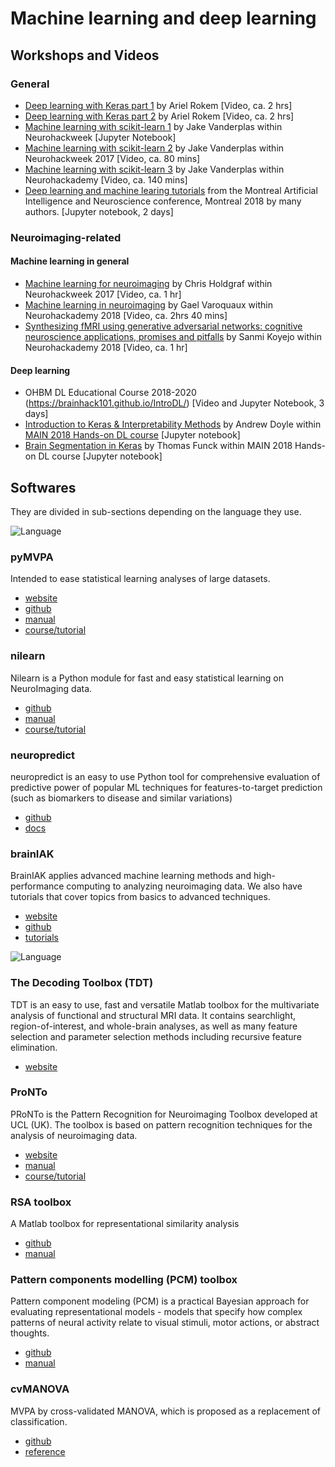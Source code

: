 # Machine learning and deep learning

## Workshops and Videos

### General
* [Deep learning with Keras part 1](https://neurohackademy.org/course/deep-learning-with-keras/) by Ariel Rokem [Video, ca. 2 hrs]
* [Deep learning with Keras part 2](https://neurohackademy.org/course/neural-networks-part-2/) by Ariel Rokem [Video, ca. 2 hrs]
* [Machine learning with scikit-learn 1](https://neurohackademy.org/course/machine-learning-with-scikit-learn/) by Jake Vanderplas within Neurohackweek [Jupyter Notebook]
* [Machine learning with scikit-learn 2](https://neurohackademy.org/course/machine-learning-with-scikit-learn-2/) by Jake Vanderplas within Neurohackweek 2017 [Video, ca. 80 mins]
* [Machine learning with scikit-learn 3](https://neurohackademy.org/course/machine-learning-with-scikit-learn-3/)  by Jake Vanderplas within Neurohackademy  [Video, ca. 140 mins]
* [Deep learning and machine learing tutorials](https://github.com/brainhack101/introML) from the Montreal Artificial Intelligence and Neuroscience conference, Montreal 2018 by many authors. [Jupyter notebook, 2 days]

### Neuroimaging-related

#### Machine learning in general
* [Machine learning for neuroimaging](https://neurohackademy.org/course/machine-learning-for-neuroimaging/) by Chris Holdgraf within Neurohackweek 2017 [Video, ca. 1 hr]
* [Machine learning in neuroimaging](https://neurohackademy.org/course/machine-learning-in-neuroimaging/) by Gael Varoquaux within Neurohackademy 2018 [Video, ca. 2hrs 40 mins]
* [Synthesizing fMRI using generative adversarial networks: cognitive neuroscience applications, promises and pitfalls](https://neurohackademy.org/course/gans-for-brain-imaging/) by Sanmi Koyejo within Neurohackademy 2018 [Video, ca. 1 hr]

#### Deep learning
* OHBM DL Educational Course 2018-2020 (https://brainhack101.github.io/IntroDL/) [Video and Jupyter Notebook, 3 days]
* [Introduction to Keras & Interpretability Methods](https://colab.research.google.com/drive/1EgdnWZeNqmzqEmnSR9PUnYXlTjeu1wAU) by Andrew Doyle within [MAIN 2018 Hands-on DL course](https://brainhack101.github.io/introML/dl-course-outline.html) [Jupyter notebook]
* [Brain Segmentation in Keras](https://colab.research.google.com/github/tfunck/minc_keras/blob/master/main2018.ipynb) by Thomas Funck within MAIN 2018 Hands-on DL course [Jupyter notebook]

## Softwares
They are divided in sub-sections depending on the language they use.

![Language](https://img.shields.io/badge/Language-Python-blue.svg)

### pyMVPA
Intended to ease statistical learning analyses of large datasets.

* [website](http://www.pymvpa.org/)
* [github](https://github.com/PyMVPA/PyMVPA)
* [manual](http://www.pymvpa.org/docoverview.html)
* [course/tutorial](http://www.pymvpa.org/tutorial.html)

### nilearn
Nilearn is a Python module for fast and easy statistical learning on NeuroImaging data.

* [github](http://nilearn.github.io/)
* [manual](http://nilearn.github.io/user_guide.html)
* [course/tutorial](http://nilearn.github.io/introduction.html#python-for-neuroimaging-a-quick-start)

### neuropredict
neuropredict is an easy to use Python tool for comprehensive evaluation of predictive power of popular ML techniques for features-to-target prediction (such as biomarkers to disease and similar variations)

* [github](http://github.com/raamana/neuropredict)
* [docs](http://raamana.github.io/neuropredict)

### brainIAK
BrainIAK applies advanced machine learning methods and high-performance computing to analyzing neuroimaging data.
We also have tutorials that cover topics from basics to advanced techniques.

* [website](http://brainiak.org/)
* [github](https://github.com/brainiak/brainiak)
* [tutorials](http://brainiak.org/tutorials)

![Language](https://img.shields.io/badge/Language-Matlab-orange.svg)

### The Decoding Toolbox (TDT)
TDT is an easy to use, fast and versatile Matlab toolbox for the multivariate analysis of functional and structural MRI data. It contains searchlight, region-of-interest, and whole-brain analyses, as well as many feature selection and parameter selection methods including recursive feature elimination.  

* [website](https://sites.google.com/site/tdtdecodingtoolbox/)

### ProNTo
PRoNTo is the Pattern Recognition for Neuroimaging Toolbox developed at UCL (UK). The toolbox is based on pattern recognition techniques for the analysis of neuroimaging data.

* [website](http://www.mlnl.cs.ucl.ac.uk/pronto/prtsoftware.html)
* [manual](http://www.mlnl.cs.ucl.ac.uk/pronto/prtdocs.html)
* [course/tutorial](http://www.mlnl.cs.ucl.ac.uk/pronto/prtcourses.html)

### RSA toolbox
A Matlab toolbox for representational similarity analysis

* [github](https://github.com/rsagroup/rsatoolbox)
* [manual](https://github.com/rsagroup/rsatoolbox/blob/develop/Documentation/toolbox%20documentation.pdf)

### Pattern components modelling (PCM) toolbox
Pattern component modeling (PCM) is a practical Bayesian approach for evaluating representational models - models that specify how complex patterns of neural activity relate to visual stimuli, motor actions, or abstract thoughts.

* [github](https://github.com/jdiedrichsen/pcm_toolbox)
* [manual](https://github.com/jdiedrichsen/pcm_toolbox/blob/master/documentation/pcm_toolbox_manual.pdf)

### cvMANOVA
MVPA by cross-validated MANOVA, which is proposed as a replacement of classification.

* [github](https://github.com/allefeld/cvmanova)
* [reference](https://www.sciencedirect.com/science/article/abs/pii/S1053811913011920)
